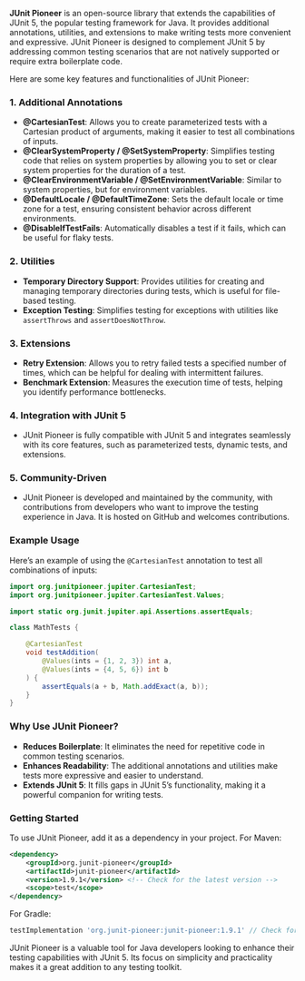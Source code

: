 **JUnit Pioneer** is an open-source library that extends the capabilities of JUnit 5, the popular testing framework for Java. It provides additional annotations, utilities, and extensions to make writing tests more convenient and expressive. JUnit Pioneer is designed to complement JUnit 5 by addressing common testing scenarios that are not natively supported or require extra boilerplate code.

Here are some key features and functionalities of JUnit Pioneer:

### 1. **Additional Annotations**
   - **@CartesianTest**: Allows you to create parameterized tests with a Cartesian product of arguments, making it easier to test all combinations of inputs.
   - **@ClearSystemProperty / @SetSystemProperty**: Simplifies testing code that relies on system properties by allowing you to set or clear system properties for the duration of a test.
   - **@ClearEnvironmentVariable / @SetEnvironmentVariable**: Similar to system properties, but for environment variables.
   - **@DefaultLocale / @DefaultTimeZone**: Sets the default locale or time zone for a test, ensuring consistent behavior across different environments.
   - **@DisableIfTestFails**: Automatically disables a test if it fails, which can be useful for flaky tests.

### 2. **Utilities**
   - **Temporary Directory Support**: Provides utilities for creating and managing temporary directories during tests, which is useful for file-based testing.
   - **Exception Testing**: Simplifies testing for exceptions with utilities like `assertThrows` and `assertDoesNotThrow`.

### 3. **Extensions**
   - **Retry Extension**: Allows you to retry failed tests a specified number of times, which can be helpful for dealing with intermittent failures.
   - **Benchmark Extension**: Measures the execution time of tests, helping you identify performance bottlenecks.

### 4. **Integration with JUnit 5**
   - JUnit Pioneer is fully compatible with JUnit 5 and integrates seamlessly with its core features, such as parameterized tests, dynamic tests, and extensions.

### 5. **Community-Driven**
   - JUnit Pioneer is developed and maintained by the community, with contributions from developers who want to improve the testing experience in Java. It is hosted on GitHub and welcomes contributions.

### Example Usage
Here’s an example of using the `@CartesianTest` annotation to test all combinations of inputs:

```java
import org.junitpioneer.jupiter.CartesianTest;
import org.junitpioneer.jupiter.CartesianTest.Values;

import static org.junit.jupiter.api.Assertions.assertEquals;

class MathTests {

    @CartesianTest
    void testAddition(
        @Values(ints = {1, 2, 3}) int a,
        @Values(ints = {4, 5, 6}) int b
    ) {
        assertEquals(a + b, Math.addExact(a, b));
    }
}
```

### Why Use JUnit Pioneer?
- **Reduces Boilerplate**: It eliminates the need for repetitive code in common testing scenarios.
- **Enhances Readability**: The additional annotations and utilities make tests more expressive and easier to understand.
- **Extends JUnit 5**: It fills gaps in JUnit 5’s functionality, making it a powerful companion for writing tests.

### Getting Started
To use JUnit Pioneer, add it as a dependency in your project. For Maven:

```xml
<dependency>
    <groupId>org.junit-pioneer</groupId>
    <artifactId>junit-pioneer</artifactId>
    <version>1.9.1</version> <!-- Check for the latest version -->
    <scope>test</scope>
</dependency>
```

For Gradle:

```groovy
testImplementation 'org.junit-pioneer:junit-pioneer:1.9.1' // Check for the latest version
```

JUnit Pioneer is a valuable tool for Java developers looking to enhance their testing capabilities with JUnit 5. Its focus on simplicity and practicality makes it a great addition to any testing toolkit.
